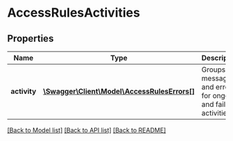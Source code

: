 # AccessRulesActivities

## Properties
Name | Type | Description | Notes
------------ | ------------- | ------------- | -------------
**activity** | [**\Swagger\Client\Model\AccessRulesErrors[]**](AccessRulesErrors.md) | Groups messages and errors for ongoing and failed activities. | [optional] 

[[Back to Model list]](../README.md#documentation-for-models) [[Back to API list]](../README.md#documentation-for-api-endpoints) [[Back to README]](../README.md)


